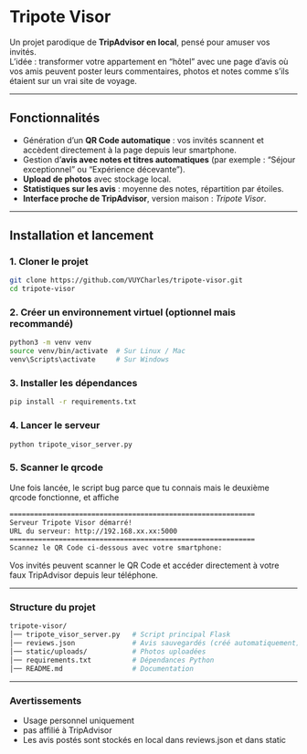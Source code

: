 # Tripote Visor

Un projet parodique de **TripAdvisor en local**, pensé pour amuser vos invités.  
L’idée : transformer votre appartement en “hôtel” avec une page d’avis où vos amis peuvent poster leurs commentaires, photos et notes comme s’ils étaient sur un vrai site de voyage.

---

## Fonctionnalités

- Génération d’un **QR Code automatique** : vos invités scannent et accèdent directement à la page depuis leur smartphone.  
- Gestion d’**avis avec notes et titres automatiques** (par exemple : “Séjour exceptionnel” ou “Expérience décevante”).  
- **Upload de photos** avec stockage local.  
- **Statistiques sur les avis** : moyenne des notes, répartition par étoiles.  
- **Interface proche de TripAdvisor**, version maison : *Tripote Visor*.  

---

## Installation et lancement

### 1. Cloner le projet  
```bash
git clone https://github.com/VUYCharles/tripote-visor.git
cd tripote-visor
```
### 2. Créer un environnement virtuel (optionnel mais recommandé)
```bash
python3 -m venv venv
source venv/bin/activate  # Sur Linux / Mac
venv\Scripts\activate     # Sur Windows
```

### 3. Installer les dépendances
```bash
pip install -r requirements.txt
```

### 4. Lancer le serveur
```bash
python tripote_visor_server.py
```

### 5. Scanner le qrcode
Une fois lancée, le script bug parce que tu connais mais le deuxième qrcode fonctionne, et affiche 
```bash
============================================================
Serveur Tripote Visor démarré!
URL du serveur: http://192.168.xx.xx:5000
============================================================
Scannez le QR Code ci-dessous avec votre smartphone:
```
Vos invités peuvent scanner le QR Code et accéder directement à votre faux TripAdvisor depuis leur téléphone.

---------------------------------------------------------------
### Structure du projet
```bash
tripote-visor/
│── tripote_visor_server.py   # Script principal Flask
│── reviews.json              # Avis sauvegardés (créé automatiquement)
│── static/uploads/           # Photos uploadées
│── requirements.txt          # Dépendances Python
│── README.md                 # Documentation
```
--------------------------------------------------------------
### Avertissements 
- Usage personnel uniquement
- pas affilié à TripAdvisor
- Les avis postés sont stockés en local dans reviews.json et dans static

